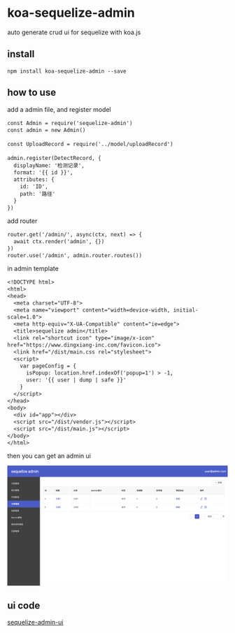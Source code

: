 # koa-sequelize-admin

auto generate crud ui for sequelize with koa.js

## install

```
npm install koa-sequelize-admin --save
```

## how to use

add a admin file, and register model

```
const Admin = require('sequelize-admin')
const admin = new Admin()

const UploadRecord = require('../model/uploadRecord')

admin.register(DetectRecord, {
  displayName: '检测记录',
  format: '{{ id }}',
  attributes: {
    id: 'ID',
    path: '路径'
  }
})
```

add router

```
router.get('/admin/', async(ctx, next) => {
  await ctx.render('admin', {})
})
router.use('/admin', admin.router.routes())
```

in admin template

```
<!DOCTYPE html>
<html>
<head>
  <meta charset="UTF-8">
  <meta name="viewport" content="width=device-width, initial-scale=1.0">
  <meta http-equiv="X-UA-Compatible" content="ie=edge">
  <title>sequelize admin</title>
  <link rel="shortcut icon" type="image/x-icon" href="https://www.dingxiang-inc.com/favicon.ico">
  <link href="/dist/main.css rel="stylesheet">
  <script>
    var pageConfig = {
      isPopup: location.href.indexOf('popup=1') > -1,
      user: '{{ user | dump | safe }}'
    }
  </script>
</head>
<body>
  <div id="app"></div>
  <script src="/dist/vendor.js"></script>
  <script src="/dist/main.js"></script>
</body>
</html>
```

then you can get an admin ui

![screenshot](./screenshot.png)

## ui code

[sequelize-admin-ui](https://github.com/zenxds/sequelize-admin-ui)
